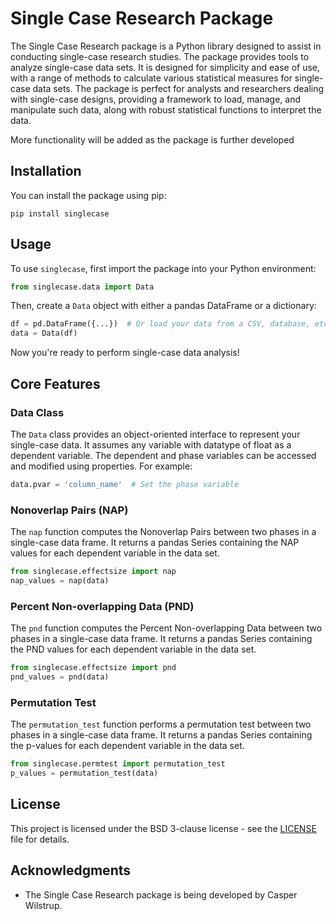 # Single Case Research Package

The Single Case Research package is a Python library designed to assist in conducting single-case research studies. The package provides tools to analyze single-case data sets. It is designed for simplicity and ease of use, with a range of methods to calculate various statistical measures for single-case data sets. The package is perfect for analysts and researchers dealing with single-case designs, providing a framework to load, manage, and manipulate such data, along with robust statistical functions to interpret the data.

More functionality will be added as the package is further developed

## Installation

You can install the package using pip:

```shell
pip install singlecase
```


## Usage

To use `singlecase`, first import the package into your Python environment:

```python
from singlecase.data import Data
```

Then, create a `Data` object with either a pandas DataFrame or a dictionary:

```python
df = pd.DataFrame({...})  # Or load your data from a CSV, database, etc.
data = Data(df)
```

Now you're ready to perform single-case data analysis!

## Core Features

### Data Class

The `Data` class provides an object-oriented interface to represent your single-case data. It assumes any variable with datatype of float as a dependent variable. The dependent and phase variables can be accessed and modified using properties. For example:

```python
data.pvar = 'column_name'  # Set the phase variable
```

### Nonoverlap Pairs (NAP)

The `nap` function computes the Nonoverlap Pairs between two phases in a single-case data frame. It returns a pandas Series containing the NAP values for each dependent variable in the data set.

```python
from singlecase.effectsize import nap
nap_values = nap(data)
```

### Percent Non-overlapping Data (PND)

The `pnd` function computes the Percent Non-overlapping Data between two phases in a single-case data frame. It returns a pandas Series containing the PND values for each dependent variable in the data set.

```python
from singlecase.effectsize import pnd
pnd_values = pnd(data)
```

### Permutation Test

The `permutation_test` function performs a permutation test between two phases in a single-case data frame. It returns a pandas Series containing the p-values for each dependent variable in the data set.

```python
from singlecase.permtest import permutation_test
p_values = permutation_test(data)
```

## License

This project is licensed under the BSD 3-clause license - see the [LICENSE](LICENSE) file for details.

## Acknowledgments

- The Single Case Research package is being developed by Casper Wilstrup.

